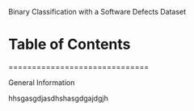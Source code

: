 Binary Classification with a Software Defects Dataset

# Table of Contents
==============================


General Information 

hhsgasgdjasdhshasgdgajdgjh
